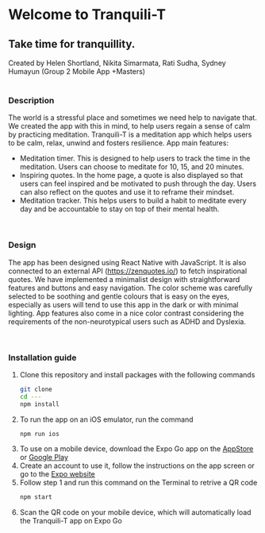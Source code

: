 # Welcome to Tranquili-T
## Take time for tranquillity.
Created by Helen Shortland, Nikita Simarmata, Rati Sudha, Sydney Humayun (Group 2 Mobile App +Masters)
<br>
<br>

### **Description**
The world is a stressful place and sometimes we need help to navigate that. We created the app with this in mind, to help users regain a sense of calm by practicing meditation. Tranquili-T is a meditation app which helps users to be calm, relax, unwind and fosters resilience. App main features:
- Meditation timer. This is designed to help users to track the time in the meditation. Users can choose to meditate for 10, 15, and 20 minutes. 
- Inspiring quotes. In the home page, a quote is also displayed so that users can feel inspired and be motivated to push through the day. Users can also reflect on the quotes and use it to reframe their mindset. 
- Meditation tracker. This helps users to build a habit to meditate every day and be accountable to stay on top of their mental health.

<br>

### **Design**
The app has been designed using React Native with JavaScript. It is also connected to an external API (https://zenquotes.io/) to fetch inspirational quotes. We have implemented a minimalist design with straightforward features and buttons and easy navigation. The color scheme was carefully selected to be soothing and gentle colours that is easy on the eyes, especially as users will tend to use this app in the dark or with minimal lighting. App features also come in a nice color contrast considering the requirements of the non-neurotypical users such as ADHD and Dyslexia. 

<br>

### **Installation guide**
1. Clone this repository and install packages with the following commands
    ```bash
    git clone 
    cd --- 
    npm install
    ```
2. To run the app on an iOS emulator, run the command
    ``` bash
    npm run ios
    ```
3. To use on a mobile device, download the Expo Go app on the [AppStore](https://apps.apple.com/app/apple-store/id982107779) or [Google Play](https://play.google.com/store/apps/details?id=host.exp.exponent&pli=1)
4. Create an account to use it, follow the instructions on the app screen or go to the [Expo website](https://expo.dev)
5. Follow step 1 and run this command on the Terminal to retrive a QR code
    ```bash
    npm start
    ```
6. Scan the QR code on your mobile device, which will automatically load the Tranquili-T app on Expo Go
